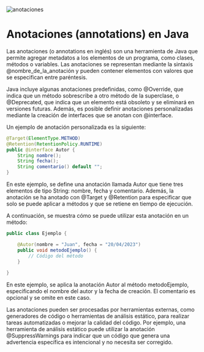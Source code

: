 ![anotaciones](https://user-images.githubusercontent.com/75398496/233711613-698ee2c6-6113-438c-b028-c3969cc67222.png)

# Anotaciones (annotations) en Java
Las anotaciones (o annotations en inglés) son una herramienta de Java que permite agregar metadatos a los elementos de un programa, como clases, métodos o variables. Las anotaciones se representan mediante la sintaxis @nombre_de_la_anotación y pueden contener elementos con valores que se especifican entre paréntesis.

Java incluye algunas anotaciones predefinidas, como @Override, que indica que un método sobrescribe a otro método de la superclase, o @Deprecated, que indica que un elemento está obsoleto y se eliminará en versiones futuras. Además, es posible definir anotaciones personalizadas mediante la creación de interfaces que se anotan con @interface.

Un ejemplo de anotación personalizada es la siguiente:

```java
@Target(ElementType.METHOD)
@Retention(RetentionPolicy.RUNTIME)
public @interface Autor {
    String nombre();
    String fecha();
    String comentario() default "";
}
```

En este ejemplo, se define una anotación llamada Autor que tiene tres elementos de tipo String: nombre, fecha y comentario. Además, la anotación se ha anotado con @Target y @Retention para especificar que solo se puede aplicar a métodos y que se retiene en tiempo de ejecución.

A continuación, se muestra cómo se puede utilizar esta anotación en un método:

```java
public class Ejemplo {

    @Autor(nombre = "Juan", fecha = "20/04/2023")
    public void metodoEjemplo() {
        // Código del método
    }
    
}
```

En este ejemplo, se aplica la anotación Autor al método metodoEjemplo, especificando el nombre del autor y la fecha de creación. El comentario es opcional y se omite en este caso.

Las anotaciones pueden ser procesadas por herramientas externas, como generadores de código o herramientas de análisis estático, para realizar tareas automatizadas o mejorar la calidad del código. Por ejemplo, una herramienta de análisis estático puede utilizar la anotación @SuppressWarnings para indicar que un código que genera una advertencia específica es intencional y no necesita ser corregido.
